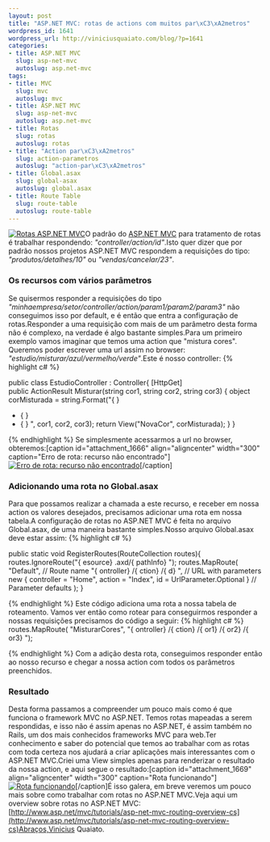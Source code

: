 ```yaml
--- 
layout: post
title: "ASP.NET MVC: rotas de actions com muitos par\xC3\xA2metros"
wordpress_id: 1641
wordpress_url: http://viniciusquaiato.com/blog/?p=1641
categories: 
- title: ASP.NET MVC
  slug: asp-net-mvc
  autoslug: asp.net-mvc
tags: 
- title: MVC
  slug: mvc
  autoslug: mvc
- title: ASP.NET MVC
  slug: asp-net-mvc
  autoslug: asp.net-mvc
- title: Rotas
  slug: rotas
  autoslug: rotas
- title: "Action par\xC3\xA2metros"
  slug: action-parametros
  autoslug: "action-par\xC3\xA2metros"
- title: Global.asax
  slug: global-asax
  autoslug: global.asax
- title: Route Table
  slug: route-table
  autoslug: route-table
---
```

[![](http://viniciusquaiato.com/blog/wp-content/uploads/2010/10/rota-150x150.jpg "Rotas ASP.NET MVC")](http://viniciusquaiato.com/blog/wp-content/uploads/2010/10/rota.jpg)O padrão do [ASP.NET MVC](http://asp.net/mvc) para tratamento de rotas é trabalhar respondendo: _"controller/action/id"_.Isto quer dizer que por padrão nossos projetos ASP.NET MVC respondem a requisições do tipo: _"produtos/detalhes/10"_ ou _"vendas/cancelar/23"_.

### Os recursos com vários parâmetros
Se quisermos responder a requisições do tipo _"minhaempresa/setor/controller/action/param1/param2/param3"_ não conseguimos isso por default, e é então que entra a configuração de rotas.Responder a uma requisição com mais de um parâmetro desta forma não é complexo, na verdade é algo bastante simples.Para um primeiro exemplo vamos imaginar que temos uma action que "mistura cores". Queremos poder escrever uma url assim no browser: _"estudio/misturar/azul/vermelho/verde"_.Este é nosso controller:
{% highlight c# %}

public class EstudioController : Controller{    [HttpGet]    
public ActionResult Misturar(string cor1, string cor2, string cor3)    {        object corMisturada = string.Format("{
}
 + {
}
 + {
}
", cor1, cor2, cor3);
    return View("NovaCor", corMisturada);
    }
}

{% endhighlight %}
Se simplesmente acessarmos a url no browser, obteremos:[caption id="attachment_1666" align="aligncenter" width="300" caption="Erro de rota: recurso não encontrado"][![Erro de rota: recurso não encontrado](http://viniciusquaiato.com/blog/wp-content/uploads/2010/09/erro-de-rota-300x152.png "Erro de rota: recurso não encontrado")](http://viniciusquaiato.com/blog/wp-content/uploads/2010/09/erro-de-rota.png)[/caption]

### Adicionando uma rota no Global.asax
Para que possamos realizar a chamada a este recurso, e receber em nossa action os valores desejados, precisamos adicionar uma rota em nossa tabela.A configuração de rotas no ASP.NET MVC é feita no arquivo Global.asax, de uma maneira bastante simples.Nosso arquivo Global.asax deve estar assim:
{% highlight c# %}

public 
static void RegisterRoutes(RouteCollection routes){    routes.IgnoreRoute("{
esource}
.axd/{
pathInfo}
");
    routes.MapRoute(        "Default", // Route name        "{
ontroller}
/{
ction}
/{
d}
", // URL with parameters        new { controller = "Home", action = "Index", id = UrlParameter.Optional }
 // Parameter defaults    );
    }

{% endhighlight %}
Este código adiciona uma rota a nossa tabela de roteamento. Vamos ver então como rotear para conseguirmos responder a nossas requisições precisamos do código a seguir:
{% highlight c# %}
routes.MapRoute(    "MisturarCores",    "{
ontroller}
/{
ction}
/{
or1}
/{
or2}
/{
or3}
");
    
{% endhighlight %}
Com a adição desta rota, conseguimos responder então ao nosso recurso e chegar a nossa action com todos os parâmetros preenchidos.

### Resultado
Desta forma passamos a compreender um pouco mais como é que funciona o framework MVC no ASP.NET. Temos rotas mapeadas a serem respondidas, e isso não é assim apenas no ASP.NET, é assim também no Rails, um dos mais conhecidos frameworks MVC para web.Ter conhecimento e saber do potencial que temos ao trabalhar com as rotas com toda certeza nos ajudará a criar aplicações mais interessantes com o ASP.NET MVC.Criei uma View simples apenas para renderizar o resultado da nossa action, e aqui segue o resultado:[caption id="attachment_1669" align="aligncenter" width="300" caption="Rota funcionando"][![Rota funcionando](http://viniciusquaiato.com/blog/wp-content/uploads/2010/09/rota-funcionando-300x158.png "Rota funcionando")](http://viniciusquaiato.com/blog/wp-content/uploads/2010/09/rota-funcionando.png)[/caption]É isso galera, em breve veremos um pouco mais sobre como trabalhar com rotas no ASP.NET MVC.Veja aqui um overview sobre rotas no ASP.NET MVC: [http://www.asp.net/mvc/tutorials/asp-net-mvc-routing-overview-cs](http://www.asp.net/mvc/tutorials/asp-net-mvc-routing-overview-cs)Abraços,Vinicius Quaiato.
